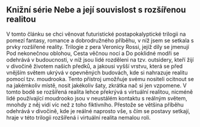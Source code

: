 
## Knižní série Nebe a její souvislost s rozšířenou realitou

V tomto článku se chci věnovat futuristické postapokalyptické trilogii na pomezí fantasy, romance a dobrodružného příběhu, v níž jsem se setkala s prvky rozšířené reality. 
Trilogie z pera Veronicy Rossi, jejíž díly se jmenují Pod nekonečnou oblohou, Cesta věčnou nocí a Do poklidné modři se odehrává v budoucnosti, v níž jsou lidé rozděleni na tzv. outsidery, kteří žijí v divočině životem našich předků, a jakousi vyšší vrstvu, která se před vnějším světem ukrývá v opevněných budovách, kde si nahrazuje realitu pomocí tzv. moudrooka. Tento přístroj umožňuje svému nositeli ocitnout se na jakémkoliv místě, nosit jakékoliv šaty, zkrátka nač si jen vzpomene.
V tomto bodě se rozšířená realita lehce překrývá s virtuální realitou, nicméně lidé používající moudrooko jsou v neustálém kontaktu s reálným světem, mnohdy z něj vidí víc než z toho fiktivního. Přestože se většina příběhu odehrává v divočině, kde je reálné naprosto vše, s čím se postavy setkají, hraje v této trilogii rozšířená i virtuální realita nemalou roli. 

